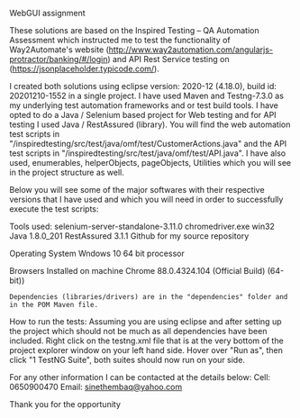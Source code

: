 WebGUI assignment

These solutions are based on the Inspired Testing – QA Automation Assessment which instructed me to test the functionality of Way2Automate's website (http://www.way2automation.com/angularjs-protractor/banking/#/login) and API Rest Service testing on (https://jsonplaceholder.typicode.com/).

I created both solutions using eclipse version: 2020-12 (4.18.0), build id: 20201210-1552 in a single project. I have used Maven and Testng-7.3.0 as my underlying test automation frameworks and or test build tools.
I have opted to do a Java / Selenium  based project for Web testing and for API testing I used Java / RestAssured (library). You will find the web automation test scripts in "/inspiredtesting/src/test/java/omf/test/CustomerActions.java" and the API test scripts in "/inspiredtesting/src/test/java/omf/test/API.java". I have also used, enumerables, helperObjects, pageObjects, Utilities which you will see in the project structure as well.

Below you will see some of the major softwares with their respective versions that I have used and which you will need in order to successfully execute the test scripts:

Tools used:
	selenium-server-standalone-3.11.0 
	chromedriver.exe win32
	Java 1.8.0_201
	RestAssured 3.1.1
    Github for my source repository

Operating System
	Wndows 10 64 bit processor
	
Browsers Installed on machine 
	Chrome 88.0.4324.104 (Official Build) (64-bit))
	
	Dependencies (libraries/drivers) are in the "dependencies" folder and in the POM Maven file.

How to run the tests:
Assuming you are using eclipse and after setting up the project which should not be much as all dependencies have been included. Right click on the testng.xml file that is at the very bottom of the project explorer window on your left hand side. Hover over "Run as", then click "1 TestNG Suite", both suites should now run on your side.

For any other information I can be contacted at the details below:
	Cell: 0650900470
	Email: sinethembaq@yahoo.com

Thank you for the opportunity
	
